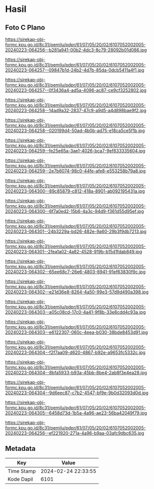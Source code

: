 # Hasil

## Foto C Plano

https://sirekap-obj-formc.kpu.go.id/8c31/pemilu/pdpr/61/07/05/20/02/6107052002005-20240223-064256--b281a941-00b2-4dc3-8c79-28092b01d086.jpg

https://sirekap-obj-formc.kpu.go.id/8c31/pemilu/pdpr/61/07/05/20/02/6107052002005-20240223-064257--09847b1d-24b2-4d7b-85da-0dcb5411a4f1.jpg

https://sirekap-obj-formc.kpu.go.id/8c31/pemilu/pdpr/61/07/05/20/02/6107052002005-20240223-064257--0f3436a4-ad5a-4096-ac87-ce9cf3252802.jpg

https://sirekap-obj-formc.kpu.go.id/8c31/pemilu/pdpr/61/07/05/20/02/6107052002005-20240223-064258--14ad9a32-2837-47c9-a9d5-a4d898bae9f2.jpg

https://sirekap-obj-formc.kpu.go.id/8c31/pemilu/pdpr/61/07/05/20/02/6107052002005-20240223-064258--020199d4-50ad-4b0b-ad75-e18ca5ce5f1b.jpg

https://sirekap-obj-formc.kpu.go.id/8c31/pemilu/pdpr/61/07/05/20/02/6107052002005-20240223-064259--fe25e65a-3ae1-4026-bca7-9ef833335604.jpg

https://sirekap-obj-formc.kpu.go.id/8c31/pemilu/pdpr/61/07/05/20/02/6107052002005-20240223-064259--2e7b6074-98c0-44fe-afe8-e553258b79a8.jpg

https://sirekap-obj-formc.kpu.go.id/8c31/pemilu/pdpr/61/07/05/20/02/6107052002005-20240223-064300--89c85879-c812-418a-8901-ab092195431a.jpg

https://sirekap-obj-formc.kpu.go.id/8c31/pemilu/pdpr/61/07/05/20/02/6107052002005-20240223-064300--6f7a0ed2-15b6-4a3c-94d9-f361d55d95ef.jpg

https://sirekap-obj-formc.kpu.go.id/8c31/pemilu/pdpr/61/07/05/20/02/6107052002005-20240223-064301--24b3229a-bd26-482e-9a60-29b3f9db7213.jpg

https://sirekap-obj-formc.kpu.go.id/8c31/pemilu/pdpr/61/07/05/20/02/6107052002005-20240223-064301--2fea1a02-4a82-4528-919b-b15d1fdab849.jpg

https://sirekap-obj-formc.kpu.go.id/8c31/pemilu/pdpr/61/07/05/20/02/6107052002005-20240223-064302--65ee68c7-26e6-4803-8941-91ef63830f9c.jpg

https://sirekap-obj-formc.kpu.go.id/8c31/pemilu/pdpr/61/07/05/20/02/6107052002005-20240223-064302--e21d36e8-8264-4a50-99e3-57d9d490a398.jpg

https://sirekap-obj-formc.kpu.go.id/8c31/pemilu/pdpr/61/07/05/20/02/6107052002005-20240223-064303--a05c08cd-17c0-4a41-9f8b-33e8cdd4c93a.jpg

https://sirekap-obj-formc.kpu.go.id/8c31/pemilu/pdpr/61/07/05/20/02/6107052002005-20240223-064303--e6122307-060c-4eea-b030-38bde8453d91.jpg

https://sirekap-obj-formc.kpu.go.id/8c31/pemilu/pdpr/61/07/05/20/02/6107052002005-20240223-064304--f2f7aa09-d620-4867-b92e-a9653fc5332c.jpg

https://sirekap-obj-formc.kpu.go.id/8c31/pemilu/pdpr/61/07/05/20/02/6107052002005-20240223-064304--8bfa5933-b93a-45bb-8be4-2ab8f3e4ea28.jpg

https://sirekap-obj-formc.kpu.go.id/8c31/pemilu/pdpr/61/07/05/20/02/6107052002005-20240223-064304--9d6eec87-c7b2-4547-bf9e-9b0d32093d0d.jpg

https://sirekap-obj-formc.kpu.go.id/8c31/pemilu/pdpr/61/07/05/20/02/6107052002005-20240223-064305--6458d73d-1b5a-4a96-ae23-56ba42049f79.jpg

https://sirekap-obj-formc.kpu.go.id/8c31/pemilu/pdpr/61/07/05/20/02/6107052002005-20240223-064256--ef221920-271a-4a96-b9aa-03afc9dbc635.jpg


## Metadata

| Key        | Value               |
| ---------- | ------------------- |
| Time Stamp | 2024-02-24 22:33:55 |
| Kode Dapil | 6101                |



